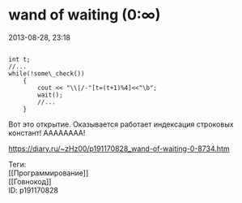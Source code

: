 wand of waiting (0:∞)
======================

   
 2013-08-28, 23:18   
  
```
  
int t;  
//...  
while(!some\_check())  
	{  
		cout << "\\|/-"[t=(t+1)%4]<<"\b";  
		wait();  
		//...  
	}  

```
   
   
 Вот это открытие. Оказывается работает индексация строковых констант! АААААААА!   
    
 <https://diary.ru/~zHz00/p191170828_wand-of-waiting-0-8734.htm>   
   
 Теги:   
 [[Программирование]]   
 [[Говнокод]]   
 ID: p191170828
